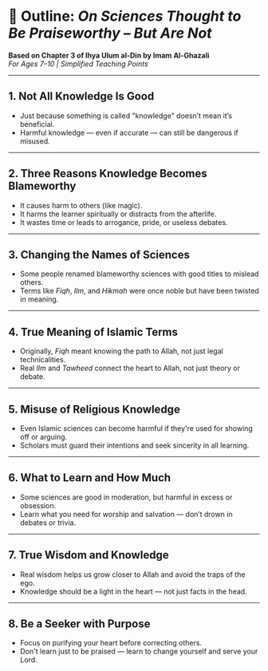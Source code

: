 # 📘 Outline: *On Sciences Thought to Be Praiseworthy – But Are Not*  
**Based on Chapter 3 of Ihya Ulum al-Din by Imam Al-Ghazali**  
*For Ages 7–10 | Simplified Teaching Points*

---

## 1. **Not All Knowledge Is Good**
- Just because something is called "knowledge" doesn’t mean it’s beneficial.
- Harmful knowledge — even if accurate — can still be dangerous if misused.

---

## 2. **Three Reasons Knowledge Becomes Blameworthy**
- It causes harm to others (like magic).
- It harms the learner spiritually or distracts from the afterlife.
- It wastes time or leads to arrogance, pride, or useless debates.

---

## 3. **Changing the Names of Sciences**
- Some people renamed blameworthy sciences with good titles to mislead others.
- Terms like *Fiqh*, *Ilm*, and *Hikmah* were once noble but have been twisted in meaning.

---

## 4. **True Meaning of Islamic Terms**
- Originally, *Fiqh* meant knowing the path to Allah, not just legal technicalities.
- Real *Ilm* and *Tawheed* connect the heart to Allah, not just theory or debate.

---

## 5. **Misuse of Religious Knowledge**
- Even Islamic sciences can become harmful if they're used for showing off or arguing.
- Scholars must guard their intentions and seek sincerity in all learning.

---

## 6. **What to Learn and How Much**
- Some sciences are good in moderation, but harmful in excess or obsession.
- Learn what you need for worship and salvation — don’t drown in debates or trivia.

---

## 7. **True Wisdom and Knowledge**
- Real wisdom helps us grow closer to Allah and avoid the traps of the ego.
- Knowledge should be a light in the heart — not just facts in the head.

---

## 8. **Be a Seeker with Purpose**
- Focus on purifying your heart before correcting others.
- Don't learn just to be praised — learn to change yourself and serve your Lord.